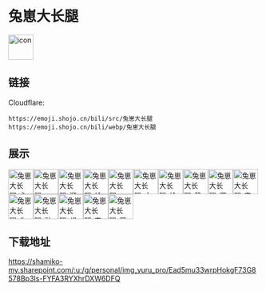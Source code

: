 # 兔崽大长腿
<img src="https://emoji.shojo.cn/bili/src/兔崽大长腿/icon.png" width="50" height="50" alt="icon">

## 链接
Cloudflare:
```
https://emoji.shojo.cn/bili/src/兔崽大长腿
https://emoji.shojo.cn/bili/webp/兔崽大长腿
```
## 展示
<img src="https://emoji.shojo.cn/bili/src/兔崽大长腿/兔崽大长腿-心动.png" width="50" height="50" alt="兔崽大长腿-心动"><img src="https://emoji.shojo.cn/bili/src/兔崽大长腿/兔崽大长腿-emo.png" width="50" height="50" alt="兔崽大长腿-emo"><img src="https://emoji.shojo.cn/bili/src/兔崽大长腿/兔崽大长腿-溜了.png" width="50" height="50" alt="兔崽大长腿-溜了"><img src="https://emoji.shojo.cn/bili/src/兔崽大长腿/兔崽大长腿-给我康康.png" width="50" height="50" alt="兔崽大长腿-给我康康"><img src="https://emoji.shojo.cn/bili/src/兔崽大长腿/兔崽大长腿-dance.png" width="50" height="50" alt="兔崽大长腿-dance"><img src="https://emoji.shojo.cn/bili/src/兔崽大长腿/兔崽大长腿-大爷来玩呀.png" width="50" height="50" alt="兔崽大长腿-大爷来玩呀"><img src="https://emoji.shojo.cn/bili/src/兔崽大长腿/兔崽大长腿-给你一jio.png" width="50" height="50" alt="兔崽大长腿-给你一jio"><img src="https://emoji.shojo.cn/bili/src/兔崽大长腿/兔崽大长腿-静如处子.png" width="50" height="50" alt="兔崽大长腿-静如处子"><img src="https://emoji.shojo.cn/bili/src/兔崽大长腿/兔崽大长腿-深情.png" width="50" height="50" alt="兔崽大长腿-深情"><img src="https://emoji.shojo.cn/bili/src/兔崽大长腿/兔崽大长腿-完全理解了.png" width="50" height="50" alt="兔崽大长腿-完全理解了"><img src="https://emoji.shojo.cn/bili/src/兔崽大长腿/兔崽大长腿-你是我的神.png" width="50" height="50" alt="兔崽大长腿-你是我的神"><img src="https://emoji.shojo.cn/bili/src/兔崽大长腿/兔崽大长腿-动如脱兔.png" width="50" height="50" alt="兔崽大长腿-动如脱兔"><img src="https://emoji.shojo.cn/bili/src/兔崽大长腿/兔崽大长腿-想聊了没.png" width="50" height="50" alt="兔崽大长腿-想聊了没"><img src="https://emoji.shojo.cn/bili/src/兔崽大长腿/兔崽大长腿-宇宙.png" width="50" height="50" alt="兔崽大长腿-宇宙"><img src="https://emoji.shojo.cn/bili/src/兔崽大长腿/兔崽大长腿-狂喜.png" width="50" height="50" alt="兔崽大长腿-狂喜">

## 下载地址

https://shamiko-my.sharepoint.com/:u:/g/personal/img_yuru_pro/Ead5mu33wrpHokgF73G8578Bp3Is-FYFA3RYXhrDXW6DFQ